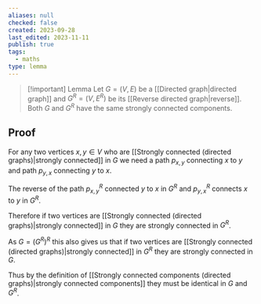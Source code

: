 ```yaml
---
aliases: null
checked: false
created: 2023-09-28
last_edited: 2023-11-11
publish: true
tags:
  - maths
type: lemma
---
```

> [!important] Lemma
> Let $G = (V,E)$ be a [[Directed graph|directed graph]] and $G^R = (V,E^R)$ be its [[Reverse directed graph|reverse]]. Both $G$ and $G^R$ have the same strongly connected components.

## Proof

For any two vertices $x,y \in V$ who are [[Strongly connected (directed graphs)|strongly connected]] in $G$ we need a path $p_{x,y}$ connecting $x$ to $y$ and path $p_{y,x}$ connecting $y$ to $x$.

The reverse of the path $p_{x,y}^R$ connected $y$ to $x$ in $G^R$ and $p_{y,x}^R$ connects $x$ to $y$ in $G^R$.

Therefore if two vertices are [[Strongly connected (directed graphs)|strongly connected]] in $G$ they are strongly connected in $G^R$.

As $G = \left (G^R \right )^R$ this also gives us that if two vertices are [[Strongly connected (directed graphs)|strongly connected]] in $G^R$ they are strongly connected in $G$.

Thus by the definition of [[Strongly connected components (directed graphs)|strongly connected components]] they must be identical in $G$ and $G^R$.
